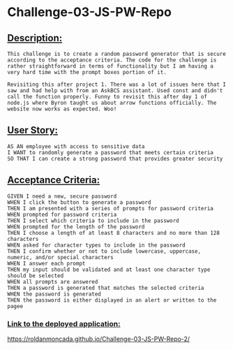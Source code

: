 # Challenge-03-JS-PW-Repo

## <ins>Description: </ins>
    This challenge is to create a random password generator that is secure according to the acceptance criteria. The code for the challenge is rather straightforward in terms of functionality but I am having a very hard time with the prompt boxes portion of it.

    Revisiting this after project 1. There was a lot of issues here that I saw and had help with from an AskBCS assistant. Used const and didn't call the function properly. Funny to revisit this after day 1 of node.js where Byron taught us about arrow functions officially. The website now works as expected. Woo!


## <ins>User Story: </ins>
``` 
AS AN employee with access to sensitive data
I WANT to randomly generate a password that meets certain criteria
SO THAT I can create a strong password that provides greater security
``` 

## <ins>Acceptance Criteria: </ins>
``` 
GIVEN I need a new, secure password
WHEN I click the button to generate a password
THEN I am presented with a series of prompts for password criteria
WHEN prompted for password criteria
THEN I select which criteria to include in the password
WHEN prompted for the length of the password
THEN I choose a length of at least 8 characters and no more than 128 characters
WHEN asked for character types to include in the password
THEN I confirm whether or not to include lowercase, uppercase, numeric, and/or special characters
WHEN I answer each prompt
THEN my input should be validated and at least one character type should be selected
WHEN all prompts are answered
THEN a password is generated that matches the selected criteria
WHEN the password is generated
THEN the password is either displayed in an alert or written to the pagee
``` 



### <ins>**Link to the deployed application:**</ins>
https://roldanmoncada.github.io/Challenge-03-JS-PW-Repo-2/ 